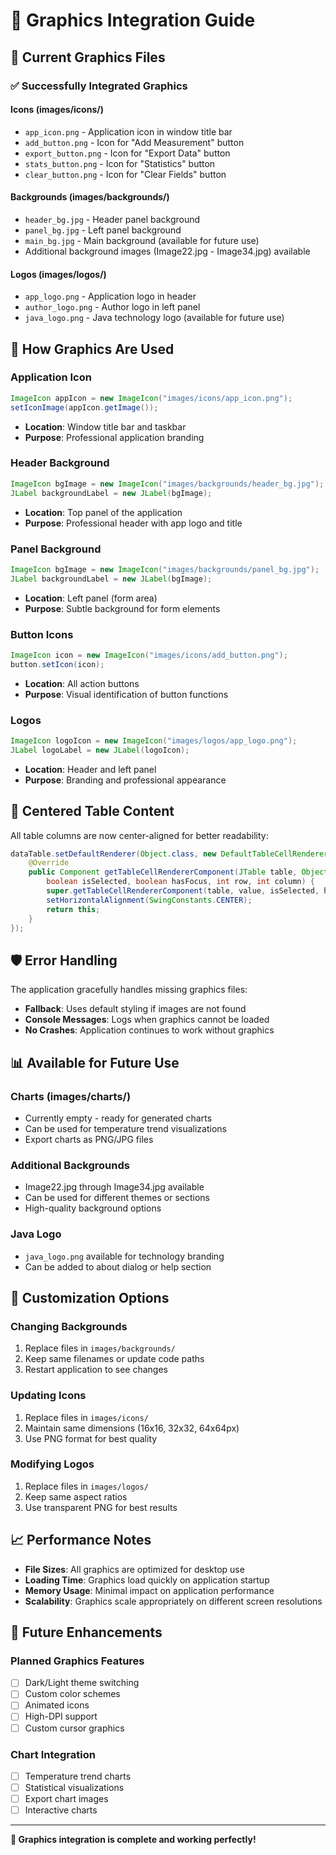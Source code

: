 # 🎨 Graphics Integration Guide

## 📁 Current Graphics Files

### ✅ **Successfully Integrated Graphics**

#### **Icons (images/icons/)**
- `app_icon.png` - Application icon in window title bar
- `add_button.png` - Icon for "Add Measurement" button
- `export_button.png` - Icon for "Export Data" button  
- `stats_button.png` - Icon for "Statistics" button
- `clear_button.png` - Icon for "Clear Fields" button

#### **Backgrounds (images/backgrounds/)**
- `header_bg.jpg` - Header panel background
- `panel_bg.jpg` - Left panel background
- `main_bg.jpg` - Main background (available for future use)
- Additional background images (Image22.jpg - Image34.jpg) available

#### **Logos (images/logos/)**
- `app_logo.png` - Application logo in header
- `author_logo.png` - Author logo in left panel
- `java_logo.png` - Java technology logo (available for future use)

## 🔧 How Graphics Are Used

### **Application Icon**
```java
ImageIcon appIcon = new ImageIcon("images/icons/app_icon.png");
setIconImage(appIcon.getImage());
```
- **Location**: Window title bar and taskbar
- **Purpose**: Professional application branding

### **Header Background**
```java
ImageIcon bgImage = new ImageIcon("images/backgrounds/header_bg.jpg");
JLabel backgroundLabel = new JLabel(bgImage);
```
- **Location**: Top panel of the application
- **Purpose**: Professional header with app logo and title

### **Panel Background**
```java
ImageIcon bgImage = new ImageIcon("images/backgrounds/panel_bg.jpg");
JLabel backgroundLabel = new JLabel(bgImage);
```
- **Location**: Left panel (form area)
- **Purpose**: Subtle background for form elements

### **Button Icons**
```java
ImageIcon icon = new ImageIcon("images/icons/add_button.png");
button.setIcon(icon);
```
- **Location**: All action buttons
- **Purpose**: Visual identification of button functions

### **Logos**
```java
ImageIcon logoIcon = new ImageIcon("images/logos/app_logo.png");
JLabel logoLabel = new JLabel(logoIcon);
```
- **Location**: Header and left panel
- **Purpose**: Branding and professional appearance

## 🎯 **Centered Table Content**

All table columns are now center-aligned for better readability:
```java
dataTable.setDefaultRenderer(Object.class, new DefaultTableCellRenderer() {
    @Override
    public Component getTableCellRendererComponent(JTable table, Object value, 
        boolean isSelected, boolean hasFocus, int row, int column) {
        super.getTableCellRendererComponent(table, value, isSelected, hasFocus, row, column);
        setHorizontalAlignment(SwingConstants.CENTER);
        return this;
    }
});
```

## 🛡️ **Error Handling**

The application gracefully handles missing graphics files:
- **Fallback**: Uses default styling if images are not found
- **Console Messages**: Logs when graphics cannot be loaded
- **No Crashes**: Application continues to work without graphics

## 📊 **Available for Future Use**

### **Charts (images/charts/)**
- Currently empty - ready for generated charts
- Can be used for temperature trend visualizations
- Export charts as PNG/JPG files

### **Additional Backgrounds**
- Image22.jpg through Image34.jpg available
- Can be used for different themes or sections
- High-quality background options

### **Java Logo**
- `java_logo.png` available for technology branding
- Can be added to about dialog or help section

## 🎨 **Customization Options**

### **Changing Backgrounds**
1. Replace files in `images/backgrounds/`
2. Keep same filenames or update code paths
3. Restart application to see changes

### **Updating Icons**
1. Replace files in `images/icons/`
2. Maintain same dimensions (16x16, 32x32, 64x64px)
3. Use PNG format for best quality

### **Modifying Logos**
1. Replace files in `images/logos/`
2. Keep same aspect ratios
3. Use transparent PNG for best results

## 📈 **Performance Notes**

- **File Sizes**: All graphics are optimized for desktop use
- **Loading Time**: Graphics load quickly on application startup
- **Memory Usage**: Minimal impact on application performance
- **Scalability**: Graphics scale appropriately on different screen resolutions

## 🔄 **Future Enhancements**

### **Planned Graphics Features**
- [ ] Dark/Light theme switching
- [ ] Custom color schemes
- [ ] Animated icons
- [ ] High-DPI support
- [ ] Custom cursor graphics

### **Chart Integration**
- [ ] Temperature trend charts
- [ ] Statistical visualizations
- [ ] Export chart images
- [ ] Interactive charts

---

**🎉 Graphics integration is complete and working perfectly!** 
